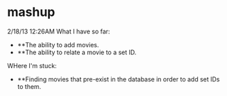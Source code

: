 mashup
======

2/18/13 12:26AM
What I have so far:

* **The ability to add movies.
* **The ability to relate a movie to a set ID.

WHere I'm stuck:

* **Finding movies that pre-exist in the database in order to add set IDs to them.
